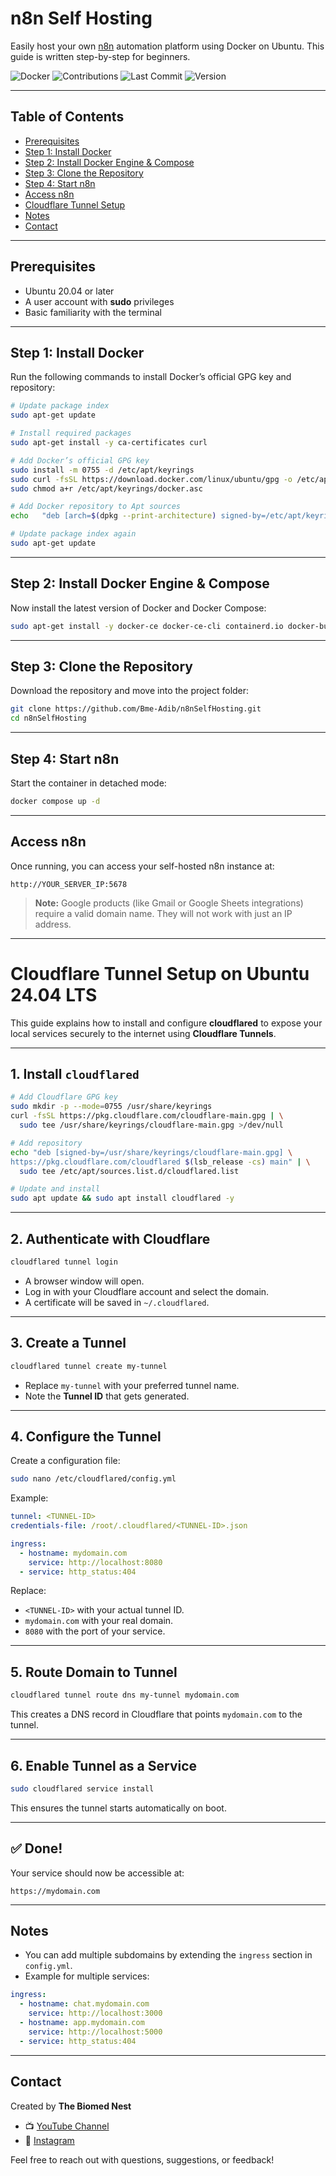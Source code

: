 # n8n Self Hosting

Easily host your own [n8n](https://n8n.io/) automation platform using Docker on Ubuntu.
This guide is written step-by-step for beginners.

![Docker](https://img.shields.io/badge/docker-ready-blue) ![Contributions](https://img.shields.io/badge/contributions-welcome-orange) ![Last Commit](https://img.shields.io/github/last-commit/Bme-Adib/n8nSelfHosting) ![Version](https://img.shields.io/badge/version-1.0.0-green)

---

## Table of Contents

* [Prerequisites](#prerequisites)
* [Step 1: Install Docker](#step-1-install-docker)
* [Step 2: Install Docker Engine & Compose](#step-2-install-docker-engine--compose)
* [Step 3: Clone the Repository](#step-3-clone-the-repository)
* [Step 4: Start n8n](#step-4-start-n8n)
* [Access n8n](#access-n8n)
* [Cloudflare Tunnel Setup](#cloudflare-tunnel-setup-on-ubuntu-2404-lts)
* [Notes](#notes)
* [Contact](#contact)

---

## Prerequisites

* Ubuntu 20.04 or later
* A user account with **sudo** privileges
* Basic familiarity with the terminal

---

## Step 1: Install Docker

Run the following commands to install Docker’s official GPG key and repository:

```bash
# Update package index
sudo apt-get update

# Install required packages
sudo apt-get install -y ca-certificates curl

# Add Docker’s official GPG key
sudo install -m 0755 -d /etc/apt/keyrings
sudo curl -fsSL https://download.docker.com/linux/ubuntu/gpg -o /etc/apt/keyrings/docker.asc
sudo chmod a+r /etc/apt/keyrings/docker.asc

# Add Docker repository to Apt sources
echo   "deb [arch=$(dpkg --print-architecture) signed-by=/etc/apt/keyrings/docker.asc] https://download.docker.com/linux/ubuntu   $(. /etc/os-release && echo "${UBUNTU_CODENAME:-$VERSION_CODENAME}") stable" |   sudo tee /etc/apt/sources.list.d/docker.list > /dev/null

# Update package index again
sudo apt-get update
```

---

## Step 2: Install Docker Engine & Compose

Now install the latest version of Docker and Docker Compose:

```bash
sudo apt-get install -y docker-ce docker-ce-cli containerd.io docker-buildx-plugin docker-compose-plugin
```

---

## Step 3: Clone the Repository

Download the repository and move into the project folder:

```bash
git clone https://github.com/Bme-Adib/n8nSelfHosting.git
cd n8nSelfHosting
```

---

## Step 4: Start n8n

Start the container in detached mode:

```bash
docker compose up -d
```

---

## Access n8n

Once running, you can access your self-hosted n8n instance at:

```
http://YOUR_SERVER_IP:5678
```

> **Note:** Google products (like Gmail or Google Sheets integrations) require a valid domain name. They will not work with just an IP address.

---

# Cloudflare Tunnel Setup on Ubuntu 24.04 LTS

This guide explains how to install and configure **cloudflared** to expose your local services securely to the internet using **Cloudflare Tunnels**.

---

## 1. Install `cloudflared`

```bash
# Add Cloudflare GPG key
sudo mkdir -p --mode=0755 /usr/share/keyrings
curl -fsSL https://pkg.cloudflare.com/cloudflare-main.gpg | \
  sudo tee /usr/share/keyrings/cloudflare-main.gpg >/dev/null

# Add repository
echo "deb [signed-by=/usr/share/keyrings/cloudflare-main.gpg] \
https://pkg.cloudflare.com/cloudflared $(lsb_release -cs) main" | \
  sudo tee /etc/apt/sources.list.d/cloudflared.list

# Update and install
sudo apt update && sudo apt install cloudflared -y
```

---

## 2. Authenticate with Cloudflare

```bash
cloudflared tunnel login
```

* A browser window will open.
* Log in with your Cloudflare account and select the domain.
* A certificate will be saved in `~/.cloudflared`.

---

## 3. Create a Tunnel

```bash
cloudflared tunnel create my-tunnel
```

* Replace `my-tunnel` with your preferred tunnel name.
* Note the **Tunnel ID** that gets generated.

---

## 4. Configure the Tunnel

Create a configuration file:

```bash
sudo nano /etc/cloudflared/config.yml
```

Example:

```yaml
tunnel: <TUNNEL-ID>
credentials-file: /root/.cloudflared/<TUNNEL-ID>.json

ingress:
  - hostname: mydomain.com
    service: http://localhost:8080
  - service: http_status:404
```

Replace:

* `<TUNNEL-ID>` with your actual tunnel ID.
* `mydomain.com` with your real domain.
* `8080` with the port of your service.

---

## 5. Route Domain to Tunnel

```bash
cloudflared tunnel route dns my-tunnel mydomain.com
```

This creates a DNS record in Cloudflare that points `mydomain.com` to the tunnel.

---


## 6. Enable Tunnel as a Service

```bash
sudo cloudflared service install
```

This ensures the tunnel starts automatically on boot.

---

## ✅ Done!

Your service should now be accessible at:

```
https://mydomain.com
```

---

## Notes

* You can add multiple subdomains by extending the `ingress` section in `config.yml`.
* Example for multiple services:

```yaml
ingress:
  - hostname: chat.mydomain.com
    service: http://localhost:3000
  - hostname: app.mydomain.com
    service: http://localhost:5000
  - service: http_status:404
```

---

## Contact

Created by **The Biomed Nest**

* 📺 [YouTube Channel](https://www.youtube.com/@TheBiomedNest)
* 📸 [Instagram](https://www.instagram.com/thebiomednest)

Feel free to reach out with questions, suggestions, or feedback!
